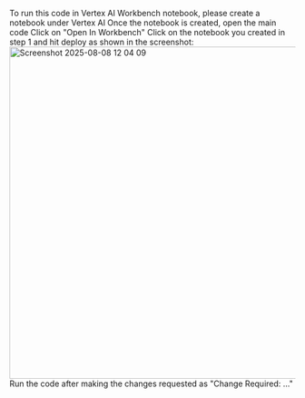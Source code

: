 To run this code in Vertex AI Workbench notebook, please create a notebook under Vertex AI
Once the notebook is created, open the main code
Click on "Open In Workbench"
Click on the notebook you created in step 1 and hit deploy as shown in the screenshot: <img width="720" height="586" alt="Screenshot 2025-08-08 12 04 09" src="https://github.com/user-attachments/assets/f7723615-3d0c-46c5-8012-edc571701f41" />
Run the code after making the changes requested as "Change Required: ..."
